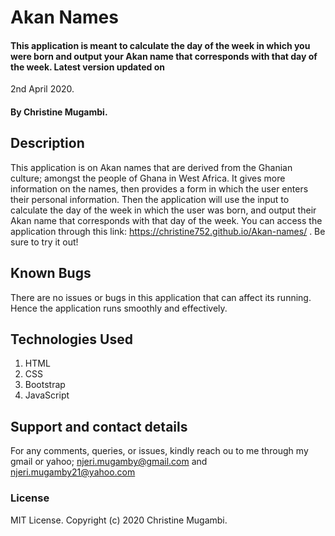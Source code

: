 # Akan Names

#### This application is meant to calculate the day of the week in which you were born and output your Akan name that corresponds with that day of the week. Latest version updated on

2nd April 2020.

#### By Christine Mugambi.

## Description

This application is on Akan names that are derived from the Ghanian culture; amongst the people of Ghana in West Africa. It gives more information on the names, then provides a form in which the user enters their personal information. Then the application will use the input to calculate the day of the week in which the user was born, and output their Akan name that corresponds with that day of the week.
You can access the application through this link: https://christine752.github.io/Akan-names/ . Be sure to try it out!

## Known Bugs

There are no issues or bugs in this application that can affect its running. Hence the application runs smoothly and effectively.

## Technologies Used

1. HTML
2. CSS
3. Bootstrap
4. JavaScript

## Support and contact details

For any comments, queries, or issues, kindly reach ou to me through my gmail or yahoo;
njeri.mugamby@gmail.com and njeri.mugamby21@yahoo.com

### License

MIT License.
Copyright (c) 2020 Christine Mugambi.

